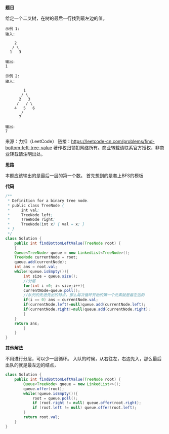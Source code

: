 
**题目**

给定一个二叉树，在树的最后一行找到最左边的值。

```
示例 1:
输入:

    2
   / \
  1   3

输出:
1
 
示例 2:
输入:

        1
       / \
      2   3
     /   / \
    4   5   6
       /
      7

输出:
7
```

来源：力扣（LeetCode）
链接：https://leetcode-cn.com/problems/find-bottom-left-tree-value
著作权归领扣网络所有。商业转载请联系官方授权，非商业转载请注明出处。

**思路**

本题应该输出的是最后一层的第一个数。
首先想到的是套上BFS的模板


**代码**

```JAVA
/**
 * Definition for a binary tree node.
 * public class TreeNode {
 *     int val;
 *     TreeNode left;
 *     TreeNode right;
 *     TreeNode(int x) { val = x; }
 * }
 */
class Solution {
    public int findBottomLeftValue(TreeNode root) {
    {   
    Queue<TreeNode> queue = new LinkedList<TreeNode>();
    TreeNode currentNode = root;
    queue.add(currentNode);
    int ans = root.val;
    while(!queue.isEmpty()){
        int size = queue.size();
        //分层
        for(int i =0; i< size;i++){ 
        currentNode=queue.poll();
        //队列的先进先出的特点，那么每次循环开始的第一个元素就是最左边的
        if(i == 0) ans = currentNode.val;
        if(currentNode.left!=null)queue.add(currentNode.left);
        if(currentNode.right!=null)queue.add(currentNode.right);
        }
    }
    return ans;
        }
    }
}
```

**其他解法**

不用进行分层，可以少一层循环。
入队的时候，从右往左，右边先入，那么最后出队的就是最左边的结点，

```JAVA
class Solution {
    public int findBottomLeftValue(TreeNode root) {
        Queue<TreeNode> queue = new LinkedList<>();
        queue.offer(root);
        while(!queue.isEmpty()){
            root = queue.poll();
            if (root.right != null) queue.offer(root.right);
            if (root.left != null) queue.offer(root.left);
        }
        return root.val;
    }
}
```
